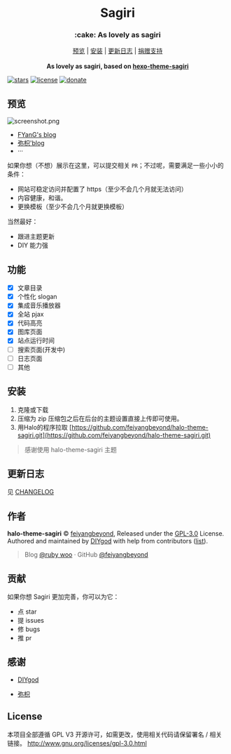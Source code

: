 <h1 align="center">Sagiri</h1>
<h3 align="center">:cake: As lovely as sagiri</h3>

<p align="center">
  <a href="https://www.tsxygfy.cn">预览</a> | <a href="#安装">安装</a> | <a href="https://www.tsxygfy.cn/s/changelog.html">更新日志</a> | <a href="#donate">捐赠支持</a>
  <br />
  <br />
    <b>As lovely as sagiri, based on <a href="https://github.com/DIYgod/hexo-theme-sagiri">hexo-theme-sagiri</a></b></p>
    
[![stars](https://flat.badgen.net/github/stars/feiyangbeyond/halo-theme-sagiri?icon=github)](https://github.com/feiyangbeyond/halo-theme-sagiri) [![license](https://img.shields.io/badge/license-GPL%203-blue.svg?style=flat-square)](https://github.com/feiyangbeyond/halo-theme-sagiri/blob/master/LICENSE) [![donate](https://img.shields.io/badge/$-donate-ff69b4.svg?style=flat-square)](https://github.com/feiyangbeyond/halo-theme-sagiri#donate)

## 预览

![screenshot.png](https://i.loli.net/2020/05/12/r1cDZ3iGFsfpPVk.png)



- [FYanG's blog](https://blog.tsxygfy.cn)
- [弥枳'blog](https://blog.coor.top)
- ···

如果你想（不想）展示在这里，可以提交相关 `PR`；不过呢，需要满足一些小小的条件：

- 网站可稳定访问并配置了 https（至少不会几个月就无法访问）
- 内容健康，和谐。
- 更换模板（至少不会几个月就更换模板）

当然最好：

- 跟进主题更新
- DIY 能力强

## 功能

- [x] 文章目录
- [x] 个性化 slogan
- [x] 集成音乐播放器
- [x] 全站 pjax
- [x] 代码高亮
- [x] 图库页面
- [x] 站点运行时间
- [ ] 搜索页面(开发中)
- [ ] 日志页面
- [ ] 其他

## 安装

1. 克隆或下载
2. 压缩为 zip 压缩包之后在后台的主题设置直接上传即可使用。
3. 用Halo的程序拉取 [https://github.com/feiyangbeyond/halo-theme-sagiri.git](https://github.com/feiyangbeyond/halo-theme-sagiri.git)
> 感谢使用 halo-theme-sagiri 主题

## 更新日志

见 [CHANGELOG](https://blog.tsxygfy.cn/s/changelog.html)

## 作者

**halo-theme-sagiri** © [feiyangbeyond](https://github.com/feiyangbeyond), Released under the [GPL-3.0](./LICENSE) License.<br>
Authored and maintained by [DIYgod](https://diygod.me) with help from contributors ([list](https://github.com/feiyangbeyond/halo-theme-sagiri/contributors)).

> Blog [@ruby woo](https://blog.tsxygfy.cn) · GitHub [@feiyangbeyond](https://github.com/feiyangbeyond)

## 贡献

如果你想 Sagiri 更加完善，你可以为它：

- 点 star
- 提 issues
- 修 bugs
- 推 pr

## 感谢

- [DIYgod](https://diygod.me/)

- [弥枳](https://blog.coor.top)

## License

本项目全部遵循 GPL V3 开源许可，如需更改，使用相关代码请保留署名 / 相关链接。
http://www.gnu.org/licenses/gpl-3.0.html
